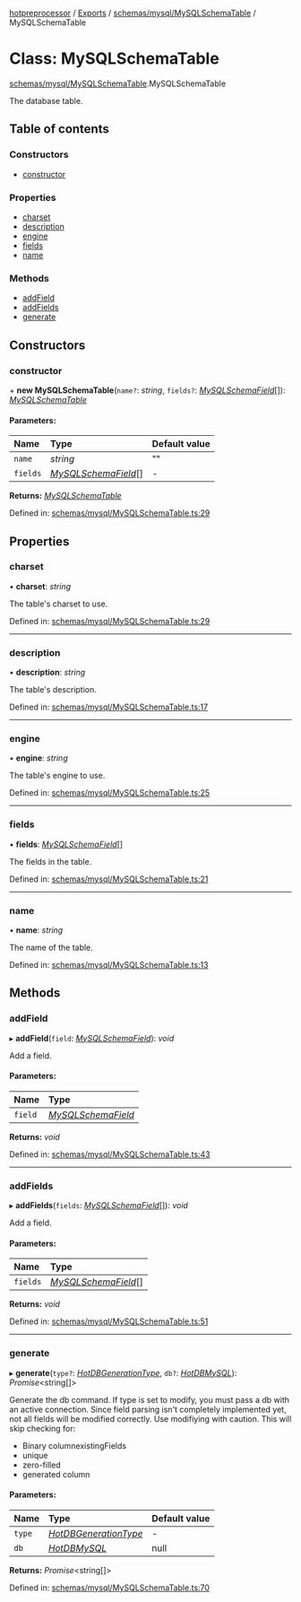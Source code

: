 [hotpreprocessor](../README.md) / [Exports](../modules.md) / [schemas/mysql/MySQLSchemaTable](../modules/schemas_mysql_mysqlschematable.md) / MySQLSchemaTable

# Class: MySQLSchemaTable

[schemas/mysql/MySQLSchemaTable](../modules/schemas_mysql_mysqlschematable.md).MySQLSchemaTable

The database table.

## Table of contents

### Constructors

- [constructor](schemas_mysql_mysqlschematable.mysqlschematable.md#constructor)

### Properties

- [charset](schemas_mysql_mysqlschematable.mysqlschematable.md#charset)
- [description](schemas_mysql_mysqlschematable.mysqlschematable.md#description)
- [engine](schemas_mysql_mysqlschematable.mysqlschematable.md#engine)
- [fields](schemas_mysql_mysqlschematable.mysqlschematable.md#fields)
- [name](schemas_mysql_mysqlschematable.mysqlschematable.md#name)

### Methods

- [addField](schemas_mysql_mysqlschematable.mysqlschematable.md#addfield)
- [addFields](schemas_mysql_mysqlschematable.mysqlschematable.md#addfields)
- [generate](schemas_mysql_mysqlschematable.mysqlschematable.md#generate)

## Constructors

### constructor

\+ **new MySQLSchemaTable**(`name?`: *string*, `fields?`: [*MySQLSchemaField*](schemas_mysql_mysqlschemafield.mysqlschemafield.md)[]): [*MySQLSchemaTable*](schemas_mysql_mysqlschematable.mysqlschematable.md)

#### Parameters:

Name | Type | Default value |
:------ | :------ | :------ |
`name` | *string* | "" |
`fields` | [*MySQLSchemaField*](schemas_mysql_mysqlschemafield.mysqlschemafield.md)[] | - |

**Returns:** [*MySQLSchemaTable*](schemas_mysql_mysqlschematable.mysqlschematable.md)

Defined in: [schemas/mysql/MySQLSchemaTable.ts:29](https://github.com/OurFreeLight/HotPreprocessor/blob/2227d35/src/schemas/mysql/MySQLSchemaTable.ts#L29)

## Properties

### charset

• **charset**: *string*

The table's charset to use.

Defined in: [schemas/mysql/MySQLSchemaTable.ts:29](https://github.com/OurFreeLight/HotPreprocessor/blob/2227d35/src/schemas/mysql/MySQLSchemaTable.ts#L29)

___

### description

• **description**: *string*

The table's description.

Defined in: [schemas/mysql/MySQLSchemaTable.ts:17](https://github.com/OurFreeLight/HotPreprocessor/blob/2227d35/src/schemas/mysql/MySQLSchemaTable.ts#L17)

___

### engine

• **engine**: *string*

The table's engine to use.

Defined in: [schemas/mysql/MySQLSchemaTable.ts:25](https://github.com/OurFreeLight/HotPreprocessor/blob/2227d35/src/schemas/mysql/MySQLSchemaTable.ts#L25)

___

### fields

• **fields**: [*MySQLSchemaField*](schemas_mysql_mysqlschemafield.mysqlschemafield.md)[]

The fields in the table.

Defined in: [schemas/mysql/MySQLSchemaTable.ts:21](https://github.com/OurFreeLight/HotPreprocessor/blob/2227d35/src/schemas/mysql/MySQLSchemaTable.ts#L21)

___

### name

• **name**: *string*

The name of the table.

Defined in: [schemas/mysql/MySQLSchemaTable.ts:13](https://github.com/OurFreeLight/HotPreprocessor/blob/2227d35/src/schemas/mysql/MySQLSchemaTable.ts#L13)

## Methods

### addField

▸ **addField**(`field`: [*MySQLSchemaField*](schemas_mysql_mysqlschemafield.mysqlschemafield.md)): *void*

Add a field.

#### Parameters:

Name | Type |
:------ | :------ |
`field` | [*MySQLSchemaField*](schemas_mysql_mysqlschemafield.mysqlschemafield.md) |

**Returns:** *void*

Defined in: [schemas/mysql/MySQLSchemaTable.ts:43](https://github.com/OurFreeLight/HotPreprocessor/blob/2227d35/src/schemas/mysql/MySQLSchemaTable.ts#L43)

___

### addFields

▸ **addFields**(`fields`: [*MySQLSchemaField*](schemas_mysql_mysqlschemafield.mysqlschemafield.md)[]): *void*

Add a field.

#### Parameters:

Name | Type |
:------ | :------ |
`fields` | [*MySQLSchemaField*](schemas_mysql_mysqlschemafield.mysqlschemafield.md)[] |

**Returns:** *void*

Defined in: [schemas/mysql/MySQLSchemaTable.ts:51](https://github.com/OurFreeLight/HotPreprocessor/blob/2227d35/src/schemas/mysql/MySQLSchemaTable.ts#L51)

___

### generate

▸ **generate**(`type?`: [*HotDBGenerationType*](../enums/schemas_hotdbschema.hotdbgenerationtype.md), `db?`: [*HotDBMySQL*](schemas_hotdbmysql.hotdbmysql.md)): *Promise*<string[]\>

Generate the db command. If type is set to modify, you must pass a db with an
active connection. Since field parsing isn't completely implemented yet, not all
fields will be modified correctly. Use modifiying with caution. This will
skip checking for:
* Binary columnexistingFields
* unique
* zero-filled
* generated column

#### Parameters:

Name | Type | Default value |
:------ | :------ | :------ |
`type` | [*HotDBGenerationType*](../enums/schemas_hotdbschema.hotdbgenerationtype.md) | - |
`db` | [*HotDBMySQL*](schemas_hotdbmysql.hotdbmysql.md) | null |

**Returns:** *Promise*<string[]\>

Defined in: [schemas/mysql/MySQLSchemaTable.ts:70](https://github.com/OurFreeLight/HotPreprocessor/blob/2227d35/src/schemas/mysql/MySQLSchemaTable.ts#L70)

